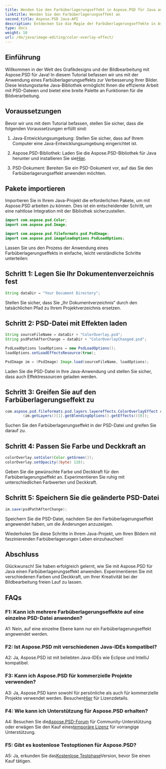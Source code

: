 ```yaml
---
title: Wenden Sie den Farbüberlagerungseffekt in Aspose.PSD für Java an
linktitle: Wenden Sie den Farbüberlagerungseffekt an
second_title: Aspose.PSD Java-API
description: Entdecken Sie die Magie der Farbüberlagerungseffekte in Aspose.PSD für Java. Verbessern Sie Ihr Bildbearbeitungsspiel mit dieser Schritt-für-Schritt-Anleitung.
type: docs
weight: 10
url: /de/java/image-editing/color-overlay-effect/
---
```

## Einführung

Willkommen in der Welt des Grafikdesigns und der Bildbearbeitung mit Aspose.PSD für Java! In diesem Tutorial befassen wir uns mit der Anwendung eines Farbüberlagerungseffekts zur Verbesserung Ihrer Bilder. Diese leistungsstarke Java-Bibliothek ermöglicht Ihnen die effiziente Arbeit mit PSD-Dateien und bietet eine breite Palette an Funktionen für die Bildverarbeitung.

## Voraussetzungen

Bevor wir uns mit dem Tutorial befassen, stellen Sie sicher, dass die folgenden Voraussetzungen erfüllt sind:

1. Java-Entwicklungsumgebung: Stellen Sie sicher, dass auf Ihrem Computer eine Java-Entwicklungsumgebung eingerichtet ist.

2. Aspose.PSD-Bibliothek: Laden Sie die Aspose.PSD-Bibliothek für Java herunter und installieren Sie sie[Hier](https://releases.aspose.com/psd/java/).

3. PSD-Dokument: Bereiten Sie ein PSD-Dokument vor, auf das Sie den Farbüberlagerungseffekt anwenden möchten.

## Pakete importieren

Importieren Sie in Ihrem Java-Projekt die erforderlichen Pakete, um mit Aspose.PSD arbeiten zu können. Dies ist ein entscheidender Schritt, um eine nahtlose Integration mit der Bibliothek sicherzustellen.

```java
import com.aspose.psd.Color;
import com.aspose.psd.Image;

import com.aspose.psd.fileformats.psd.PsdImage;
import com.aspose.psd.imageloadoptions.PsdLoadOptions;
```

Lassen Sie uns den Prozess der Anwendung eines Farbüberlagerungseffekts in einfache, leicht verständliche Schritte unterteilen:

## Schritt 1: Legen Sie Ihr Dokumentenverzeichnis fest

```java
String dataDir = "Your Document Directory";
```

Stellen Sie sicher, dass Sie „Ihr Dokumentverzeichnis“ durch den tatsächlichen Pfad zu Ihrem Projektverzeichnis ersetzen.

## Schritt 2: PSD-Datei mit Effekten laden

```java
String sourceFileName = dataDir + "ColorOverlay.psd";
String psdPathAfterChange = dataDir + "ColorOverlayChanged.psd";

PsdLoadOptions loadOptions = new PsdLoadOptions();
loadOptions.setLoadEffectsResource(true);

PsdImage im = (PsdImage) Image.load(sourceFileName, loadOptions);
```

Laden Sie die PSD-Datei in Ihre Java-Anwendung und stellen Sie sicher, dass auch Effektressourcen geladen werden.

## Schritt 3: Greifen Sie auf den Farbüberlagerungseffekt zu

```java
com.aspose.psd.fileformats.psd.layers.layereffects.ColorOverlayEffect colorOverlay = (com.aspose.psd.fileformats.psd.layers.layereffects.ColorOverlayEffect)
        (im.getLayers()[1].getBlendingOptions().getEffects()[0]);
```

Suchen Sie den Farbüberlagerungseffekt in der PSD-Datei und greifen Sie darauf zu.

## Schritt 4: Passen Sie Farbe und Deckkraft an

```java
colorOverlay.setColor(Color.getGreen());
colorOverlay.setOpacity((byte) 128);
```

Geben Sie die gewünschte Farbe und Deckkraft für den Farbüberlagerungseffekt an. Experimentieren Sie ruhig mit unterschiedlichen Farbwerten und Deckkraft.

## Schritt 5: Speichern Sie die geänderte PSD-Datei

```java
im.save(psdPathAfterChange);
```

Speichern Sie die PSD-Datei, nachdem Sie den Farbüberlagerungseffekt angewendet haben, um die Änderungen anzuzeigen.

Wiederholen Sie diese Schritte in Ihrem Java-Projekt, um Ihren Bildern mit faszinierenden Farbüberlagerungen Leben einzuhauchen!

## Abschluss

Glückwunsch! Sie haben erfolgreich gelernt, wie Sie mit Aspose.PSD für Java einen Farbüberlagerungseffekt anwenden. Experimentieren Sie mit verschiedenen Farben und Deckkraft, um Ihrer Kreativität bei der Bildbearbeitung freien Lauf zu lassen.

## FAQs

### F1: Kann ich mehrere Farbüberlagerungseffekte auf eine einzelne PSD-Datei anwenden?

A1: Nein, auf eine einzelne Ebene kann nur ein Farbüberlagerungseffekt angewendet werden.

### F2: Ist Aspose.PSD mit verschiedenen Java-IDEs kompatibel?

A2: Ja, Aspose.PSD ist mit beliebten Java-IDEs wie Eclipse und IntelliJ kompatibel.

### F3: Kann ich Aspose.PSD für kommerzielle Projekte verwenden?

 A3: Ja, Aspose.PSD kann sowohl für persönliche als auch für kommerzielle Projekte verwendet werden. Besuchen[Hier](https://purchase.aspose.com/buy) für Lizenzdetails.

### F4: Wie kann ich Unterstützung für Aspose.PSD erhalten?

 A4: Besuchen Sie die[Aspose.PSD-Forum](https://forum.aspose.com/c/psd/34) für Community-Unterstützung oder erwägen Sie den Kauf eines[temporäre Lizenz](https://purchase.aspose.com/temporary-license/) für vorrangige Unterstützung.

### F5: Gibt es kostenlose Testoptionen für Aspose.PSD?

 A5: Ja, erkunden Sie das[Kostenlose Testphase](https://releases.aspose.com/)Version, bevor Sie einen Kauf tätigen.